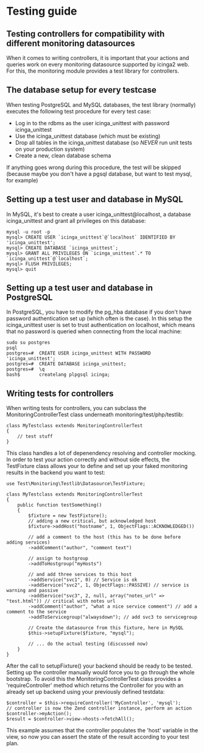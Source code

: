 Testing guide
=============

Testing controllers for compatibility with different monitoring datasources
---------------------------------------------------------------------------

When it comes to writing controllers, it is important that your actions and queries work on every monitoring
datasource supported by icinga2 web. For this, the monitoring module provides a test library for controllers.

The database setup for every testcase
--------------------------------------

When testing PostgreSQL and MySQL databases, the test library (normally) executes the following test procedure for every
test case:

-   Log in to the rdbms as the user icinga_unittest with password icinga_unittest
-   Use the icinga_unittest database (which must be existing)
-   Drop all tables in the icinga_unittest database (so *NEVER* run unit tests on your production system)
-   Create a new, clean database schema

If anything goes wrong during this procedure, the test will be skipped (because maybe you don't have a pgsql database, but
want to test mysql, for example)

Setting up a test user and database in MySQL
--------------------------------------------

In MySQL, it's best to create a user icinga_unittest@localhost, a database icinga_unittest and grant all privileges on
this database:

    mysql -u root -p
    mysql> CREATE USER `icinga_unittest`@`localhost` IDENTIFIED BY 'icinga_unittest';
    mysql> CREATE DATABASE `icinga_unittest`;
    mysql> GRANT ALL PRIVILEGES ON `icinga_unittest`.* TO `icinga_unittest`@`localhost`;
    mysql> FLUSH PRIVILEGES;
    mysql> quit

Setting up a test user and database in PostgreSQL
-------------------------------------------------

In PostgreSQL, you have to modify the pg_hba database if you don't have password authentication set up (which often is
the case). In this setup the icinga_unittest user is set to trust authentication on localhost, which means that no
password is queried when connecting from the local machine:

    sudo su postgres
    psql
    postgres=#  CREATE USER icinga_unittest WITH PASSWORD 'icinga_unittest';
    postgres=#  CREATE DATABASE icinga_unittest;
    postgres=#  \q
    bash$       createlang plpgsql icinga;


Writing tests for controllers
-----------------------------

When writing tests for controllers, you can subclass the MonitoringControllerTest class underneath monitoring/test/php/testlib:

    class MyTestclass extends MonitoringControllerTest
    {
        // test stuff
    }

This class handles a lot of depenendency resolving and controller mocking. In order to test your action correctly and
without side effects, the TestFixture class allows your to define and set up your faked monitoring results in the backend
you want to test:

    use Test\Monitoring\Testlib\Datasource\TestFixture;

    class MyTestclass extends MonitoringControllerTest
    {
        public function testSomething()
        {
            $fixture = new TestFixture();
            // adding a new critical, but acknowledged host
            $fixture->addHost("hostname", 1, ObjectFlags::ACKNOWLEDGED())

            // add a comment to the host (this has to be done before adding services)
            ->addComment("author", "comment text")

            // assign to hostgroup
            ->addToHostgroup("myHosts")

            // and add three services to this host
            ->addService("svc1", 0) // Service is ok
            ->addService("svc2", 1, ObjectFlags::PASSIVE) // service is warning and passive
            ->addService("svc3", 2, null, array("notes_url" => "test.html")) // critical with notes url
            ->addComment("author", "what a nice service comment") // add a comment to the service
            ->addToServicegroup("alwaysdown"); // add svc3 to servicegroup

            // Create the datasource from this fixture, here in MySQL
            $this->setupFixture($fixture, "mysql");

            // ... do the actual testing (discussed now)
        }
    }

After the call to setupFixture() your backend should be ready to be tested. Setting up the controller manually would
force you to go through the whole bootstrap. To avoid this the MonitoringControllerTest class provides a 'requireController'
method which returns the Controller for you with an already set up backend using your previously defined testdata:

    $controller = $this->requireController('MyController', 'mysql');
    // controller is now the Zend controller instance, perform an action
    $controller->myAction();
    $result = $controller->view->hosts->fetchAll();

This example assumes that the controller populates the 'host' variable in the view, so now you can assert the state of
the result according to your test plan.